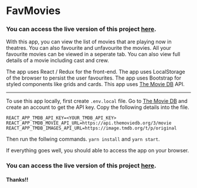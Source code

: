 # FavMovies

### You can access the live version of this project [here](https://favmovies.surge.sh/).

With this app, you can view the list of movies that are playing now in theatres. You can also favourite and unfavourite the movies. All your favourite movies can be viewed in a seperate tab. You can also view full details of a movie including cast and crew.

The app uses React / Redux for the front-end.
The app uses LocalStorage of the browser to persist the user favourites.
The app uses Bootstrap for styled components like grids and cards.
This app uses [The Movie DB](https://www.themoviedb.org) API.

---

To use this app locally, first create `.env.local` file.
Go to [The Movie DB](https://www.themoviedb.org) and create an account to get the API key.
Copy the following details into the file.
```
REACT_APP_TMDB_API_KEY=<YOUR_TMDB_API_KEY>
REACT_APP_TMDB_MOVIE_API_URL=https://api.themoviedb.org/3/movie
REACT_APP_TMDB_IMAGES_API_URL=https://image.tmdb.org/t/p/original
```
Then run the follwing commands. `yarn install` and `yarn start`.

If everything goes well, you should able to access the app on your browser.

### You can access the live version of this project [here](https://favmovies.surge.sh/).

#### Thanks!!
